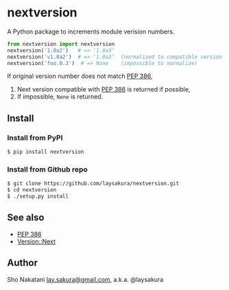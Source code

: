# nextversion
A Python package to increments module verision numbers.

```python
from nextversion import nextversion
nextversion('1.0a2')   # => '1.0a3'
nextversion('v1.0a2')  # => '1.0a3'  (normalized to compatible version with PEP 386)
nextversion('foo.0.3')  # => None    (impossible to normalize)
```

If original version number does not match [PEP 386](//www.python.org/dev/peps/pep-0386/),

1. Next version compatible with [PEP 386](//www.python.org/dev/peps/pep-0386/) is returned if possible,
1. If impossible, `None` is returned.

## Install
### Install from PyPI
```bash
$ pip install nextversion
```

### Install from Github repo
```bash
$ git clone https://github.com/laysakura/nextversion.git
$ cd nextversion
$ ./setup.py install
```

## See also
- [PEP 386](//www.python.org/dev/peps/pep-0386/)
- [Version::Next](//search.cpan.org/perldoc?Version::Next)

## Author
Sho Nakatani <lay.sakura@gmail.com>, a.k.a. @laysakura
